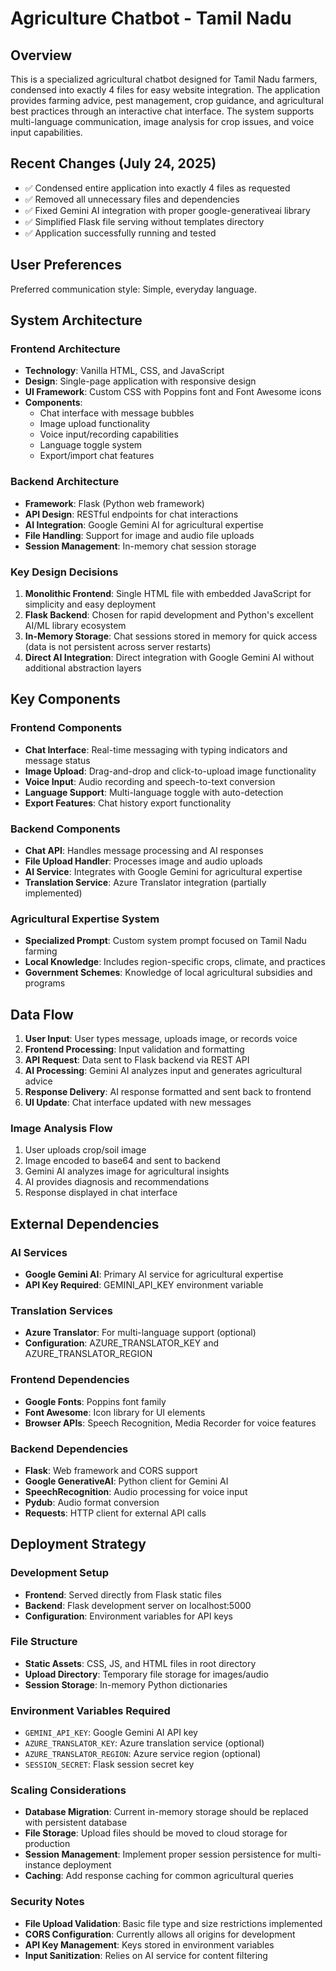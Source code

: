 # Agriculture Chatbot - Tamil Nadu

## Overview

This is a specialized agricultural chatbot designed for Tamil Nadu farmers, condensed into exactly 4 files for easy website integration. The application provides farming advice, pest management, crop guidance, and agricultural best practices through an interactive chat interface. The system supports multi-language communication, image analysis for crop issues, and voice input capabilities.

## Recent Changes (July 24, 2025)
- ✅ Condensed entire application into exactly 4 files as requested
- ✅ Removed all unnecessary files and dependencies 
- ✅ Fixed Gemini AI integration with proper google-generativeai library
- ✅ Simplified Flask file serving without templates directory
- ✅ Application successfully running and tested

## User Preferences

Preferred communication style: Simple, everyday language.

## System Architecture

### Frontend Architecture
- **Technology**: Vanilla HTML, CSS, and JavaScript
- **Design**: Single-page application with responsive design
- **UI Framework**: Custom CSS with Poppins font and Font Awesome icons
- **Components**: 
  - Chat interface with message bubbles
  - Image upload functionality
  - Voice input/recording capabilities
  - Language toggle system
  - Export/import chat features

### Backend Architecture
- **Framework**: Flask (Python web framework)
- **API Design**: RESTful endpoints for chat interactions
- **AI Integration**: Google Gemini AI for agricultural expertise
- **File Handling**: Support for image and audio file uploads
- **Session Management**: In-memory chat session storage

### Key Design Decisions

1. **Monolithic Frontend**: Single HTML file with embedded JavaScript for simplicity and easy deployment
2. **Flask Backend**: Chosen for rapid development and Python's excellent AI/ML library ecosystem
3. **In-Memory Storage**: Chat sessions stored in memory for quick access (data is not persistent across server restarts)
4. **Direct AI Integration**: Direct integration with Google Gemini AI without additional abstraction layers

## Key Components

### Frontend Components
- **Chat Interface**: Real-time messaging with typing indicators and message status
- **Image Upload**: Drag-and-drop and click-to-upload image functionality
- **Voice Input**: Audio recording and speech-to-text conversion
- **Language Support**: Multi-language toggle with auto-detection
- **Export Features**: Chat history export functionality

### Backend Components
- **Chat API**: Handles message processing and AI responses
- **File Upload Handler**: Processes image and audio uploads
- **AI Service**: Integrates with Google Gemini for agricultural expertise
- **Translation Service**: Azure Translator integration (partially implemented)

### Agricultural Expertise System
- **Specialized Prompt**: Custom system prompt focused on Tamil Nadu farming
- **Local Knowledge**: Includes region-specific crops, climate, and practices
- **Government Schemes**: Knowledge of local agricultural subsidies and programs

## Data Flow

1. **User Input**: User types message, uploads image, or records voice
2. **Frontend Processing**: Input validation and formatting
3. **API Request**: Data sent to Flask backend via REST API
4. **AI Processing**: Gemini AI analyzes input and generates agricultural advice
5. **Response Delivery**: AI response formatted and sent back to frontend
6. **UI Update**: Chat interface updated with new messages

### Image Analysis Flow
1. User uploads crop/soil image
2. Image encoded to base64 and sent to backend
3. Gemini AI analyzes image for agricultural insights
4. AI provides diagnosis and recommendations
5. Response displayed in chat interface

## External Dependencies

### AI Services
- **Google Gemini AI**: Primary AI service for agricultural expertise
- **API Key Required**: GEMINI_API_KEY environment variable

### Translation Services
- **Azure Translator**: For multi-language support (optional)
- **Configuration**: AZURE_TRANSLATOR_KEY and AZURE_TRANSLATOR_REGION

### Frontend Dependencies
- **Google Fonts**: Poppins font family
- **Font Awesome**: Icon library for UI elements
- **Browser APIs**: Speech Recognition, Media Recorder for voice features

### Backend Dependencies
- **Flask**: Web framework and CORS support
- **Google GenerativeAI**: Python client for Gemini AI
- **SpeechRecognition**: Audio processing for voice input
- **Pydub**: Audio format conversion
- **Requests**: HTTP client for external API calls

## Deployment Strategy

### Development Setup
- **Frontend**: Served directly from Flask static files
- **Backend**: Flask development server on localhost:5000
- **Configuration**: Environment variables for API keys

### File Structure
- **Static Assets**: CSS, JS, and HTML files in root directory
- **Upload Directory**: Temporary file storage for images/audio
- **Session Storage**: In-memory Python dictionaries

### Environment Variables Required
- `GEMINI_API_KEY`: Google Gemini AI API key
- `AZURE_TRANSLATOR_KEY`: Azure translation service (optional)
- `AZURE_TRANSLATOR_REGION`: Azure service region (optional)
- `SESSION_SECRET`: Flask session secret key

### Scaling Considerations
- **Database Migration**: Current in-memory storage should be replaced with persistent database
- **File Storage**: Upload files should be moved to cloud storage for production
- **Session Management**: Implement proper session persistence for multi-instance deployment
- **Caching**: Add response caching for common agricultural queries

### Security Notes
- **File Upload Validation**: Basic file type and size restrictions implemented
- **CORS Configuration**: Currently allows all origins for development
- **API Key Management**: Keys stored in environment variables
- **Input Sanitization**: Relies on AI service for content filtering